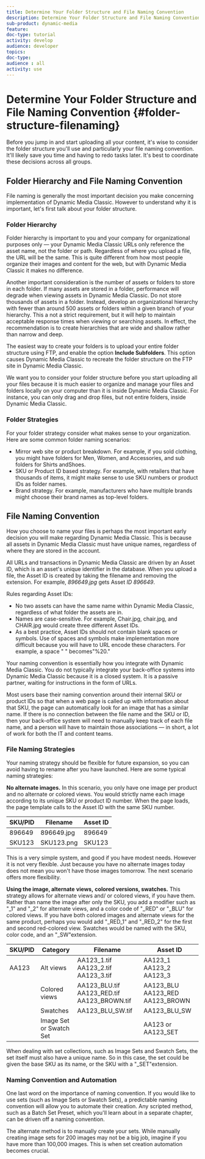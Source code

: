 ```yaml
---
title: Determine Your Folder Structure and File Naming Convention
description: Determine Your Folder Structure and File Naming Convention
sub-product: dynamic-media
feature:
doc-type: tutorial
activity: develop
audience: developer
topics:
doc-type:
audience : all
activity: use
---
```


# Determine Your Folder Structure and File Naming Convention {#folder-structure-filenaming}

Before you jump in and start uploading all your content, it's wise to consider the folder structure you'll use and particularly your file naming convention. It'll likely save you time and having to redo tasks later. It's best to coordinate these decisions across all groups.

## Folder Hierarchy and File Naming Convention

File naming is generally the most important decision you make concerning implementation of Dynamic Media Classic. However to understand why it is important, let's first talk about your folder structure.

### Folder Hierarchy

Folder hierarchy is important to you and your company for organizational purposes only — your Dynamic Media Classic URLs only reference the asset name, not the folder or path. Regardless of where you upload a file, the URL will be the same. This is quite different from how most people organize their images and content for the web, but with Dynamic Media Classic it makes no difference.

Another important consideration is the number of assets or folders to store in each folder. If many assets are stored in a folder, performance will degrade when viewing assets in Dynamic Media Classic. Do not store thousands of assets in a folder. Instead, develop an organizational hierarchy with fewer than around 500 assets or folders within a given branch of your hierarchy. This a not a strict requirement, but it will help to maintain acceptable response times when viewing or searching assets. In effect, the recommendation is to create hierarchies that are wide and shallow rather than narrow and deep.

The easiest way to create your folders is to upload your entire folder structure using FTP, and enable the option **Include Subfolders**. This option causes Dynamic Media Classic to recreate the folder structure on the FTP site in Dynamic Media Classic.

We want you to consider your folder structure before you start uploading all your files because it is much easier to organize and manage your files and folders locally on your computer than it is inside Dynamic Media Classic. For instance, you can only drag and drop files, but not entire folders, inside Dynamic Media Classic.

### Folder Strategies

For your folder strategy consider what makes sense to your organization. Here are some common folder naming scenarios:

* Mirror web site or product breakdown. For example, if you sold clothing, you might have folders for Men, Women, and Accessories, and sub folders for Shirts andShoes.
* SKU or Product ID based strategy. For example, with retailers that have thousands of items, it might make sense to use SKU numbers or product IDs as folder names.
* Brand strategy. For example, manufacturers who have multiple brands might choose their brand names as top-level folders.

## File Naming Convention

How you choose to name your files is perhaps the most important early decision you will make regarding Dynamic Media Classic. This is because all assets in Dynamic Media Classic must have unique names, regardless of where they are stored in the account.

All URLs and transactions in Dynamic Media Classic are driven by an Asset ID, which is an asset's unique identifier in the database. When you upload a file, the Asset ID is created by taking the filename and removing the extension. For example, *896649.jpg* gets Asset *ID 896649*.

Rules regarding Asset IDs:

* No two assets can have the same name within Dynamic Media Classic, regardless of what folder the assets are in.
* Names are case-sensitive. For example, Chair.jpg, chair.jpg, and CHAIR.jpg would create three different Asset IDs.
* As a best practice, Asset IDs should not contain blank spaces or symbols. Use of spaces and symbols make implementation more difficult because you will have to URL encode these characters. For example, a space " " becomes"%20."

Your naming convention is essentially how you integrate with Dynamic Media Classic. You do not typically integrate your back-office systems into Dynamic Media Classic because it is a closed system. It is a passive partner, waiting for instructions in the form of URLs.

Most users base their naming convention around their internal SKU or product IDs so that when a web page is called up with information about that SKU, the page can automatically look for an image that has a similar name. If there is no connection between the file name and the SKU or ID, then your back-office system will need to manually keep track of each file name, and a person will have to maintain those associations — in short, a lot of work for both the IT and content teams.

### File Naming Strategies

Your naming strategy should be flexible for future expansion, so you can avoid having to rename after you have launched. Here are some typical naming strategies:

**No alternate images.** In this scenario, you only have one image per product and no alternate or colored views. You would strictly name each image according to its unique SKU or product ID number. When the page loads, the page template calls to the Asset ID with the same SKU number.

| SKU/PID | Filename | Asset ID |
| --- | --- | ---|
| 896649 | 896649.jpg | 896649 |
| SKU123 | SKU123.png | SKU123 |

This is a very simple system, and good if you have modest needs. However it is not very flexible. Just because you have no alternate images today does not mean you won't have those images tomorrow. The next scenario offers more flexibility.

**Using the image, alternate**  **views,**  **colored versions, swatches.** This strategy allows for alternate views and/ or colored views, if you have them. Rather than name the image after only the SKU, you add a modifier such as "\_1" and "\_2" for alternate views, and a color code of "\_RED" or "\_BLU" for colored views. If you have both colored images and alternate views for the same product, perhaps you would add "\_RED\_1" and "\_RED\_2" for the first and second red-colored view. Swatches would be named with the SKU, color code, and an "\_SW"extension.

| SKU/PID | Category | Filename | Asset ID |
| --- | --- | --- | --- |
| AA123 | Alt views | AA123\_1.tif AA123\_2.tif AA123\_3.tif | AA123\_1 AA123\_2 AA123\_3 |
|  | Colored views | AA123\_BLU.tif AA123\_RED.tif AA123\_BROWN.tif | AA123\_BLU AA123\_RED AA123\_BROWN |
|  | Swatches | AA123\_BLU\_SW.tif | AA123\_BLU\_SW |
|  | Image Set or Swatch Set |  | AA123 or AA123\_SET | -- |

When dealing with set collections, such as Image Sets and Swatch Sets, the set itself must also have a unique name. So in this case, the set could be given the base SKU as its name, or the SKU with a "\_SET"extension.

### Naming Convention and Automation

One last word on the importance of naming convention. If you would like to use sets (such as Image Sets or Swatch Sets), a predictable naming convention will allow you to automate their creation. Any scripted method, such as a Batch Set Preset, which you'll learn about in a separate chapter, can be driven off a naming convention.

The alternate method is to manually create your sets. While manually creating image sets for 200 images may not be a big job, imagine if you have more than 100,000 images. This is when set creation automation becomes crucial.
